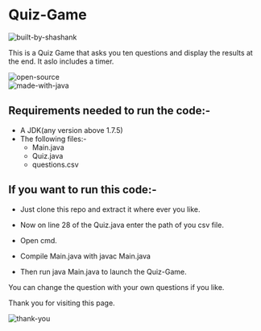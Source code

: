# Quiz-Game
![built-by-shashank](https://user-images.githubusercontent.com/111509274/224708842-3093d8ad-a270-46c6-9068-09d618859625.svg)     

This is a Quiz Game that asks you ten questions and display the results at the end.
It aslo includes a timer.

![open-source](https://user-images.githubusercontent.com/111509274/224708832-db4aed7d-3f55-4add-9d4c-e436c56e431f.svg)                
![made-with-java](https://user-images.githubusercontent.com/111509274/224708850-286b1869-6b43-4486-86d1-015d9eb91fe5.svg)

## Requirements needed to run the code:-

- A JDK(any version above 1.7.5)
- The following files:-
  - Main.java
  - Quiz.java
  - questions.csv

## If you want to run this code:- 

- Just clone this repo and extract it where ever you like.

- Now on line 28 of the Quiz.java enter the path of you csv file.

- Open cmd.

- Compile Main.java with javac Main.java

- Then run java Main.java to launch the Quiz-Game.

You can change the question with your own questions if you like.

Thank you for visiting this page.

![thank-you](https://user-images.githubusercontent.com/111509274/224711319-a1d404c8-b3d2-4246-87a2-caed5922d7e7.svg)
